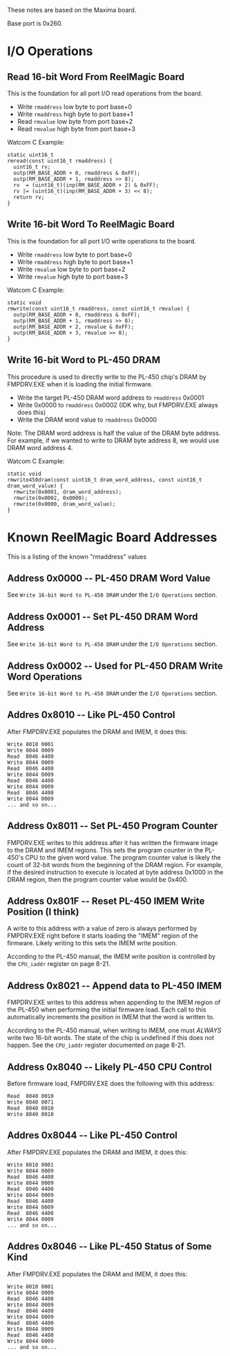 



These notes are based on the Maxima board.

Base port is 0x260.

# I/O Operations

## Read 16-bit Word From ReelMagic Board

This is the foundation for all port I/O read operations from the board.

* Write `rmaddress` low byte to port base+0
* Write `rmaddress` high byte to port base+1
* Read `rmvalue` low byte from port base+2
* Read `rmvalue` high byte from port base+3

Watcom C Example:
```
static uint16_t
rmread(const uint16_t rmaddress) {
  uint16_t rv;
  outp(RM_BASE_ADDR + 0, rmaddress & 0xFF);
  outp(RM_BASE_ADDR + 1, rmaddress >> 8);
  rv  = (uint16_t)(inp(RM_BASE_ADDR + 2) & 0xFF);
  rv |= (uint16_t)(inp(RM_BASE_ADDR + 3) << 8);
  return rv;
}
```

## Write 16-bit Word To ReelMagic Board

This is the foundation for all port I/O write operations to the board.

* Write `rmaddress` low byte to port base+0
* Write `rmaddress` high byte to port base+1
* Write `rmvalue` low byte to port base+2
* Write `rmvalue` high byte to port base+3

Watcom C Example:
```
static void
rmwrite(const uint16_t rmaddress, const uint16_t rmvalue) {
  outp(RM_BASE_ADDR + 0, rmaddress & 0xFF);
  outp(RM_BASE_ADDR + 1, rmaddress >> 8);
  outp(RM_BASE_ADDR + 2, rmvalue & 0xFF);
  outp(RM_BASE_ADDR + 3, rmvalue >> 8);
}
```

## Write 16-bit Word to PL-450 DRAM

This procedure is used to directly write to the PL-450 chip's DRAM by FMPDRV.EXE when it is loading the
initial firmware.

* Write the target PL-450 DRAM word address to `rmaddress` 0x0001
* Write 0x0000 to `rmaddress` 0x0002 (IDK why, but FMPDRV.EXE always does this)
* Write the DRAM word value to `rmaddress` 0x0000

Note: The DRAM word address is half the value of the DRAM byte address. For example, if we wanted to
      write to DRAM byte address 8, we would use DRAM word address 4.

Watcom C Example:
```
static void
rmwrite450dram(const uint16_t dram_word_address, const uint16_t dram_word_value) {
  rmwrite(0x0001, dram_word_address);
  rmwrite(0x0002, 0x0000);
  rmwrite(0x0000, dram_word_value);
}
```




# Known ReelMagic Board Addresses

This is a listing of the known "rmaddress" values


## Address 0x0000 -- PL-450 DRAM Word Value

See `Write 16-bit Word to PL-450 DRAM` under the `I/O Operations` section.

## Address 0x0001 -- Set PL-450 DRAM Word Address

See `Write 16-bit Word to PL-450 DRAM` under the `I/O Operations` section.

## Address 0x0002 -- Used for PL-450 DRAM Write Word Operations

See `Write 16-bit Word to PL-450 DRAM` under the `I/O Operations` section.

## Addres 0x8010 -- Like PL-450 Control

After FMPDRV.EXE populates the DRAM and IMEM, it does this:
```
Write 8010 0001
Write 8044 0009
Read  8046 4400
Write 8044 0009
Read  8046 4400
Write 8044 0009
Read  8046 4400
Write 8044 0009
Read  8046 4400
Write 8044 0009
... and so on...
```

## Address 0x8011 -- Set PL-450 Program Counter

FMPDRV.EXE writes to this address after it has written the firmware image to the DRAM and IMEM regions.
This sets the program counter in the PL-450's CPU to the given word value. The program counter value is
likely the count of 32-bit words from the beginning of the DRAM region. For example, if the desired
instruction to execute is located at byte address 0x1000 in the DRAM region, then the program counter
value would be 0x400.

## Address 0x801F -- Reset PL-450 IMEM Write Position (I think)

A write to this address with a value of zero is always performed by FMPDRV.EXE right before it starts
loading the "IMEM" region of the firmware. Likely writing to this sets the IMEM write position.

According to the PL-450 manual, the IMEM write position is controlled by the `CPU_iaddr` register on page 8-21.



## Address 0x8021 -- Append data to PL-450 IMEM

FMPDRV.EXE writes to this address when appending to the IMEM region of the PL-450 when performing the
initial firmware load. Each call to this automatically increments the position in IMEM that the word is
written to.

According to the PL-450 manual, when writing to IMEM, one must *ALWAYS* write two 16-bit words. The state
of the chip is undefined if this does not happen. See the `CPU_iaddr` register documented on page 8-21.

## Address 0x8040 -- Likely PL-450 CPU Control

Before firmware load, FMPDRV.EXE does the following with this address:
```
Read  8040 0010
Write 8040 0071
Read  8040 0010
Write 8040 0010
```

## Addres 0x8044 -- Like PL-450 Control

After FMPDRV.EXE populates the DRAM and IMEM, it does this:
```
Write 8010 0001
Write 8044 0009
Read  8046 4400
Write 8044 0009
Read  8046 4400
Write 8044 0009
Read  8046 4400
Write 8044 0009
Read  8046 4400
Write 8044 0009
... and so on...
```


## Addres 0x8046 -- Like PL-450 Status of Some Kind

After FMPDRV.EXE populates the DRAM and IMEM, it does this:
```
Write 8010 0001
Write 8044 0009
Read  8046 4400
Write 8044 0009
Read  8046 4400
Write 8044 0009
Read  8046 4400
Write 8044 0009
Read  8046 4400
Write 8044 0009
... and so on...
```



